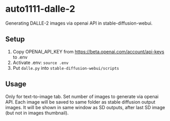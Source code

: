 # auto1111-dalle-2
Generating DALLE-2 images via openai API in stable-diffusion-webui.

## Setup
1. Copy OPENAI_API_KEY from https://beta.openai.com/account/api-keys to .env
2. Activate .env: `source .env`
3. Put `dalle.py` into `stable-diffusion-webui/scripts`

## Usage 
Only for text-to-image tab.
Set number of images to generate via openai API. 
Each image will be saved to same folder as stable diffusion output images.
It will be shown in same window as SD outputs, after last SD image (but not in images thumbnail).